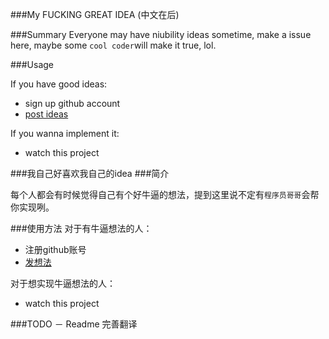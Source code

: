 ###My FUCKING GREAT IDEA
(中文在后)

###Summary
Everyone may have niubility ideas sometime, make a issue here, maybe some ```cool coder```will make it true, lol.

###Usage

If you have good ideas:
- sign up github account
- [post ideas](https://github.com/zzz6519003/ideas/issues/new)

If you wanna implement it:
- watch this project



###我自己好喜欢我自己的idea
###简介

每个人都会有时候觉得自己有个好牛逼的想法，提到这里说不定有```程序员哥哥```会帮你实现咧。

###使用方法
对于有牛逼想法的人：

- 注册github账号
- [发想法](https://github.com/zzz6519003/ideas/issues/new)



对于想实现牛逼想法的人：
- watch this project

###TODO
－ Readme 完善翻译
